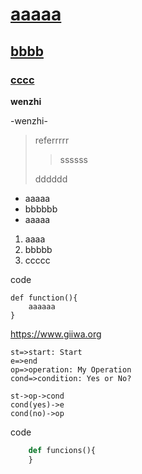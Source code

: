 <script src="flowchart.min.js"></script>

# [aaaaa](aaa.md)
## [bbbb](bbb.md)
### [cccc](ccc.md)
 
 
 **wenzhi**
 
 -wenzhi-
>referrrrr
>
>>ssssss
>
>dddddd
> 
 
 * aaaaa
 * bbbbbb
 * aaaaa

 1. aaaa
 2. bbbbb
 3. ccccc
 
code

    def function(){
        aaaaaa
    }
    

<https://www.giiwa.org>



```flow
st=>start: Start
e=>end
op=>operation: My Operation
cond=>condition: Yes or No?

st->op->cond
cond(yes)->e
cond(no)->op
```

code

```python
    def funcions(){
    }
```

